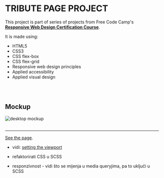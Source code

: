 # TRIBUTE PAGE PROJECT

This project is part of series of projects from Free Code Camp's [**Responsive Web Design Certification Course**](https://www.freecodecamp.org/learn/responsive-web-design/).
<br>

It is made using:

- HTML5
- CSS3
- CSS flex-box
- CSS flex-grid
- Responsive web design principles
- Applied accessibility
- Applied visual design

<br>
<br>

## Mockup

![desktop mockup](img/web-mockup.jpg)
<br>
<br>

---

[See the page](https://emarekica.github.io/tribute-page).

- vidi: [setting the viewport](https://www.w3schools.com/css/css_rwd_viewport.asp)

- refaktorirati CSS u SCSS
- responzivnost - vidi što se mijenja u media queryjima, pa to uključi u SCSS
